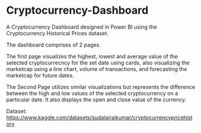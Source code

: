 # Cryptocurrency-Dashboard

A Cryptocurrency Dashboard designed in Power BI using the Cryptocurrency Historical Prices dataset.

The dashboard comprises of 2 pages.

The first page visualizes the highest, lowest and average value of the selected cryptocurrecncy for the set date using cards, also visualizing the marketcap using a line chart, volume of transactions, and forecasting the marketcap for future dates.

The Second Page utilizes similar visualizations but represents the difference between the high and low values of the selected cryptocurrency on a particular date. It also displays the open and close value of the currency.  

Dataset: https://www.kaggle.com/datasets/sudalairajkumar/cryptocurrencypricehistory
